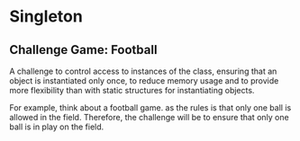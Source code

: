 # Singleton
## Challenge Game: Football

A challenge to control access to instances of the class, ensuring that an object
is instantiated only once, to reduce memory usage and to provide more 
flexibility than with static structures for instantiating objects.

For example, think about a football game. as the rules is that only one ball is
allowed in the field. Therefore, the challenge will be to ensure that only one 
ball is in play on the field.
